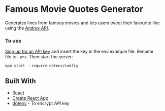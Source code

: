 # Famous Movie Quotes Generator

Generates lines from famous movies and lets users tweet their favourite line using the [Andrux API](https://market.mashape.com/andruxnet/random-famous-quotes).

### To use

[Sign up for an API key](https://market.mashape.com/andruxnet/random-famous-quotes) and insert the key in the env.example file. Rename file to `.env`.
Then start the server:

```
npm start --require dotenv/config
```

## Built With

* [React](https://reactjs.org/)
* [Create React App](https://github.com/facebook/create-react-app)
* [dotenv](https://www.npmjs.com/package/dotenv) - To encrypt API key
